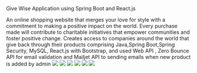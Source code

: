 Give Wise Application using Spring Boot and React.js

An online shopping website that merges your love for style with a commitment to making a positive impact on the world. Every purchase made will contribute to charitable initiatives that empower communities and foster positive change. Creates access to companies around the world that give back through their products comprising Java,Spring Boot,Spring Security, MySQL, React.js with Bootstrap, and used Web API , Zero Bounce API for email validation and Mailjet API to sending emails when new product is added by admin
![](E:\SpringBoot_ReactApp\SpringBootReactApp\project_images\registartion.png)
![](E:\SpringBoot_ReactApp\SpringBootReactApp\project_images\login.png)
![](E:\SpringBoot_ReactApp\SpringBootReactApp\project_images\user_privilage.png)
![](E:\SpringBoot_ReactApp\SpringBootReactApp\project_images\EmailApi.JPG)
![](E:\SpringBoot_ReactApp\SpringBootReactApp\project_images\admin.png)
![](E:\SpringBoot_ReactApp\SpringBootReactApp\project_images\validationAPI.png)